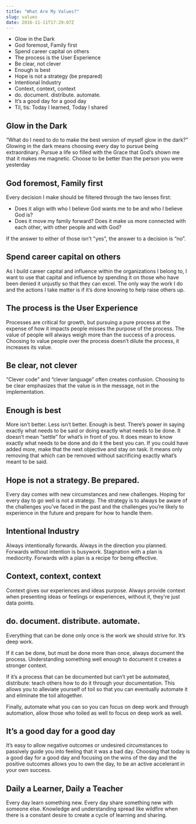 ```yaml
---
title: "What Are My Values?"
slug: values
date: 2016-11-11T17:29:07Z
---
```


- Glow in the Dark
- God foremost, Family first
- Spend career capital on others
- The process is the User Experience
- Be clear, not clever
- Enough is best
- Hope is not a strategy (be prepared)
- Intentional Industry
- Context, context, context
- do. document. distribute. automate.
- It’s a good day for a good day
- Til, tis: Today I learned, Today I shared

## Glow in the Dark
“What do I need to do to make the best version of myself glow in the dark?” Glowing in the dark means choosing every day to pursue being extraordinary. Pursue a life so filled with the Grace that God’s shown me that it makes me magnetic. Choose to be better than the person you were yesterday

## God foremost, Family first
Every decision I make should be filtered through the two lenses first:

- Does it align with who I believe God wants me to be and who I believe God is?
- Does it move my family forward? Does it make us more connected with each other, with other people and with God?

If the answer to either of those isn't "yes", the answer to a decision is “no”.

## Spend career capital on others
As I build career capital and influence within the organizations I belong to, I want to use that capital and influence by spending it on those who have been denied it unjustly so that they can excel. The only way the work I do and the actions I take matter is if it’s done knowing to help raise others up.

## The process is the User Experience
Processes are critical for growth, but pursuing a pure process at the expense of how it impacts people misses the purpose of the process. The value of people will always weigh more than the success of a process. Choosing to value people over the process doesn’t dilute the process, it increases its value.

## Be clear, not clever
“Clever code” and “clever language” often creates confusion. Choosing to be clear emphasizes that the value is in the message, not in the implementation.

## Enough is best
More isn’t better. Less isn’t better. Enough is best. There’s power in saying exactly what needs to be said or doing exactly what needs to be done. It doesn’t mean “settle” for what’s in front of you. It does mean to know exactly what needs to be done and do it the best you can. If you could have added more, make that the next objective and stay on task. It means only removing that which can be removed without sacrificing exactly what’s meant to be said.

## Hope is not a strategy. Be prepared.
Every day comes with new circumstances and new challenges. Hoping for every day to go well is not a strategy. The strategy is to always be aware of the challenges you’ve faced in the past and the challenges you’re likely to experience in the future and prepare for how to handle them.

## Intentional Industry
Always intentionally forwards. Always in the direction you planned. Forwards without intention is busywork. Stagnation with a plan is mediocrity. Forwards with a plan is a recipe for being effective.

## Context, context, context
Context gives our experiences and ideas purpose. Always provide context when presenting ideas or feelings or experiences, without it, they're just data points.

## do. document. distribute. automate.
Everything that can be done only once is the work we should strive for. It’s deep work.

If it can be done, but must be done more than once, always document the process. Understanding something well enough to document it creates a stronger context.

If it’s a process that can be documented but can’t yet be automated, distribute: teach others how to do it through your documentation. This allows you to alleviate yourself of toil so that you can eventually automate it and eliminate the toil altogether.

Finally, automate what you can so you can focus on deep work and through automation, allow those who toiled as well to focus on deep work as well.

## It’s a good day for a good day
It’s easy to allow negative outcomes or undesired circumstances to passively guide you into feeling that it was a bad day. Choosing that today is a good day for a good day and focusing on the wins of the day and the positive outcomes allows you to own the day, to be an active accelerant in your own success.

## Daily a Learner, Daily a Teacher
Every day learn something new. Every day share something new with someone else. Knowledge and understanding spread like wildfire when there is a constant desire to create a cycle of learning and sharing.
